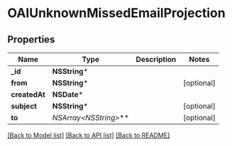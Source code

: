 # OAIUnknownMissedEmailProjection

## Properties
Name | Type | Description | Notes
------------ | ------------- | ------------- | -------------
**_id** | **NSString*** |  | 
**from** | **NSString*** |  | [optional] 
**createdAt** | **NSDate*** |  | 
**subject** | **NSString*** |  | [optional] 
**to** | **NSArray&lt;NSString*&gt;*** |  | [optional] 

[[Back to Model list]](../README#documentation-for-models) [[Back to API list]](../README#documentation-for-api-endpoints) [[Back to README]](../README)


